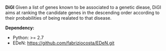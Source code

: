 **DiGI**
Given a list of genes known to be associated to a genetic diease, DiGI aims at ranking the candidate genes in the descending order according to their probabilities of being realated to that disease.

**Dependency:**
- Python: >= 2.7
- EDeN: https://github.com/fabriziocosta/EDeN.git

